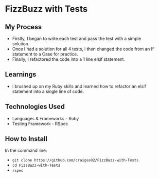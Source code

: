 # FizzBuzz with Tests

## My Process
- Firstly, I began to write each test and pass the test with a simple solution.
- Once I had a solution for all 4 tests, I then changed the code from an If statement to a Case for practice.
- Finally, I refactored the code into a 1 line elsif statement.

## Learnings
- I brushed up on my Ruby skills and learned how to refactor an elsif statement into a single line of code.

## Technologies Used
- Languages & Frameworks - Ruby
- Testing Framework - RSpec

## How to Install
In the command line:
- ```git clone https://github.com/craigea92/FizzBuzz-with-Tests```
- ```cd FizzBuzz-with-Tests```
- ```rspec```